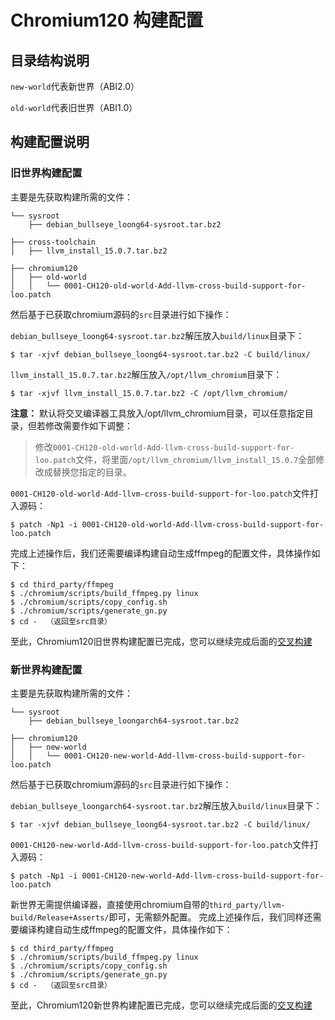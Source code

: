 # Chromium120 构建配置

## 目录结构说明

`new-world`代表新世界（ABI2.0）

`old-world`代表旧世界（ABI1.0）

## 构建配置说明

### 旧世界构建配置

主要是先获取构建所需的文件：

```
└── sysroot
    ├── debian_bullseye_loong64-sysroot.tar.bz2

├── cross-toolchain
│   ├── llvm_install_15.0.7.tar.bz2

├── chromium120
│   ├── old-world
│   │   └── 0001-CH120-old-world-Add-llvm-cross-build-support-for-loo.patch
```

然后基于已获取chromium源码的`src`目录进行如下操作：

`debian_bullseye_loong64-sysroot.tar.bz2`解压放入`build/linux`目录下：

```shell
$ tar -xjvf debian_bullseye_loong64-sysroot.tar.bz2 -C build/linux/
```

`llvm_install_15.0.7.tar.bz2`解压放入`/opt/llvm_chromium`目录下：

```shell
$ tar -xjvf llvm_install_15.0.7.tar.bz2 -C /opt/llvm_chromium/
```

**注意：** 默认将交叉编译器工具放入/opt/llvm_chromium目录，可以任意指定目录，但若修改需要作如下调整：

> 修改`0001-CH120-old-world-Add-llvm-cross-build-support-for-loo.patch`文件，将里面`/opt/llvm_chromium/llvm_install_15.0.7`全部修改成替换您指定的目录。

`0001-CH120-old-world-Add-llvm-cross-build-support-for-loo.patch`文件打入源码：

```shell
$ patch -Np1 -i 0001-CH120-old-world-Add-llvm-cross-build-support-for-loo.patch 
```

完成上述操作后，我们还需要编译构建自动生成ffmpeg的配置文件，具体操作如下：

```shell
$ cd third_party/ffmpeg
$ ./chromium/scripts/build_ffmpeg.py linux
$ ./chromium/scripts/copy_config.sh
$ ./chromium/scripts/generate_gn.py
$ cd -  （返回至src目录）
```

至此，Chromium120旧世界构建配置已完成，您可以继续完成后面的[交叉构建](../#三构建配置)

### 新世界构建配置

主要是先获取构建所需的文件：

```
└── sysroot
    ├── debian_bullseye_loongarch64-sysroot.tar.bz2

├── chromium120
│   ├── new-world
│   │   └── 0001-CH120-new-world-Add-llvm-cross-build-support-for-loo.patch
```

然后基于已获取chromium源码的`src`目录进行如下操作：

`debian_bullseye_loongarch64-sysroot.tar.bz2`解压放入`build/linux`目录下：

```shell
$ tar -xjvf debian_bullseye_loong64-sysroot.tar.bz2 -C build/linux/
```

`0001-CH120-new-world-Add-llvm-cross-build-support-for-loo.patch`文件打入源码：

```shell
$ patch -Np1 -i 0001-CH120-new-world-Add-llvm-cross-build-support-for-loo.patch 
```

新世界无需提供编译器，直接使用chromium自带的`third_party/llvm-build/Release+Asserts/`即可，无需额外配置。
完成上述操作后，我们同样还需要编译构建自动生成ffmpeg的配置文件，具体操作如下：

```shell
$ cd third_party/ffmpeg
$ ./chromium/scripts/build_ffmpeg.py linux
$ ./chromium/scripts/copy_config.sh
$ ./chromium/scripts/generate_gn.py
$ cd -  （返回至src目录）
```

至此，Chromium120新世界构建配置已完成，您可以继续完成后面的[交叉构建](../#三构建配置)
